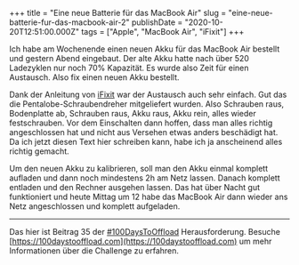 +++
title = "Eine neue Batterie für das MacBook Air"
slug = "eine-neue-batterie-fur-das-macbook-air-2"
publishDate = "2020-10-20T12:51:00.000Z"
tags = ["Apple", "MacBook Air", "iFixit"]
+++

Ich habe am Wochenende einen neuen Akku für das MacBook Air bestellt und gestern Abend eingebaut. Der alte Akku hatte nach über 520 Ladezyklen nur noch 70% Kapazität. Es wurde also Zeit für einen Austausch. Also fix einen neuen Akku bestellt.

<!--more-->

Dank der Anleitung von [iFixit](https://de.ifixit.com/Anleitung/MacBook+Air+13-Inch+Mid+2013+Akku+Austausch/15205) war der Austausch auch sehr einfach. Gut das die Pentalobe-Schraubendreher mitgeliefert wurden. Also Schrauben raus, Bodenplatte ab, Schrauben raus, Akku raus, Akku rein, alles wieder festschrauben. Vor dem Einschalten dann hoffen, dass man alles richtig angeschlossen hat und nicht aus Versehen etwas anders beschädigt hat. Da ich jetzt diesen Text hier schreiben kann, habe ich ja anscheinend alles richtig gemacht.

Um den neuen Akku zu kalibrieren, soll man den Akku einmal komplett aufladen und dann noch mindestens 2h am Netz lassen. Danach komplett entladen und den Rechner ausgehen lassen. Das hat über Nacht gut funktioniert und heute Mittag um 12 habe das MacBook Air dann wieder ans Netz angeschlossen und komplett aufgeladen.

---

Das hier ist Beitrag 35 der [#100DaysToOffload](/tag/100DaysToOffload) Herausforderung. Besuche [https://100daystooffload.com](https://100daystooffload.com) um mehr Informationen über die Challenge zu erfahren.